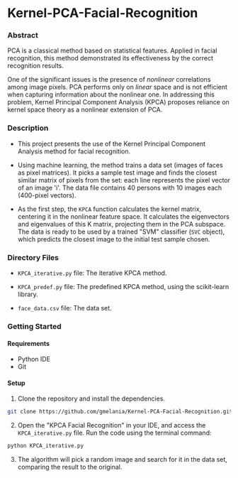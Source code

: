 # Kernel-PCA-Facial-Recognition

### Abstract

PCA is a classical method based on statistical features. Applied in facial recognition, this method demonstrated its effectiveness by the correct recognition results.

One of the significant issues is the presence of _nonlinear_ correlations among image pixels. PCA performs only on _linear_ space and is not efficient when capturing information about the nonlinear one. In addressing this problem, Kernel Principal Component Analysis (KPCA) proposes reliance on kernel space theory as a nonlinear extension of PCA.

### Description 

* This project presents the use of the Kernel Principal Component Analysis method for facial recognition.  

* Using machine learning, the method trains a data set (images of faces as pixel matrices). It picks a sample test image and finds the closest similar matrix of pixels from the set: each line represents the pixel vector of an image 'i'. The data file contains 40 persons with 10 images each (400-pixel vectors).
* As the first step, the `KPCA` function calculates the kernel matrix, centering it in the nonlinear feature space. It calculates the eigenvectors and eigenvalues of this K matrix, projecting them in the PCA subspace. The data is ready to be used by a trained "SVM" classifier (`SVC` object), which predicts the closest image to the initial test sample chosen.

### Directory Files 

* `KPCA_iterative.py` file: The iterative KPCA method.

* `KPCA_predef.py` file: The predefined KPCA method, using the scikit-learn library.

* `face_data.csv` file: The data set.
  
### Getting Started

#### Requirements

* Python IDE
* Git

#### Setup

1. Clone the repository and install the dependencies.
 
```bash
git clone https://github.com/gmelania/Kernel-PCA-Facial-Recognition.git
```

2. Open the "KPCA Facial Recognition" in your IDE, and access the `KPCA_iterative.py` file. Run the code using the terminal command:
   
```bash
python KPCA_iterative.py
```

3. The algorithm will pick a random image and search for it in the data set, comparing the result to the original.

